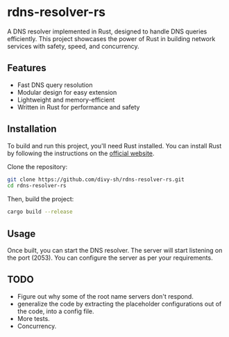 # rdns-resolver-rs

A DNS resolver implemented in Rust, designed to handle DNS queries efficiently. This project showcases the power of Rust in building network services with safety, speed, and concurrency.

## Features
- Fast DNS query resolution
- Modular design for easy extension
- Lightweight and memory-efficient
- Written in Rust for performance and safety

## Installation

To build and run this project, you'll need Rust installed. You can install Rust by following the instructions on the [official website](https://www.rust-lang.org/).

Clone the repository:

```bash
git clone https://github.com/divy-sh/rdns-resolver-rs.git
cd rdns-resolver-rs
```

Then, build the project:
```bash
cargo build --release
```

## Usage

Once built, you can start the DNS resolver. The server will start listening on the port (2053). You can configure the server as per your requirements.

## TODO

- Figure out why some of the root name servers don't respond.
- generalize the code by extracting the placeholder configurations out of the code, into a config file.
- More tests.
- Concurrency.